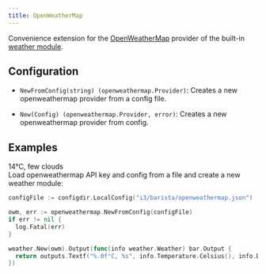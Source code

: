 ```yaml
---
title: OpenWeatherMap
---
```


Convenience extension for the
[OpenWeatherMap](https://barista.run/modules/weather/openweathermap) provider
of the built-in [weather module](https://barista.run/modules/weather).

## Configuration

* `NewFromConfig(string) (openweathermap.Provider)`: Creates a new openweathermap provider from a config file.

* `New(Config) (openweathermap.Provider, error)`: Creates a new openweathermap provider from config.

## Examples

<div class="module-example-out">14°C, few clouds</div>
Load openweathermap API key and config from a file and create a new  weather module:

```go
configFile := configdir.LocalConfig("i3/barista/openweathermap.json")

owm, err := openweathermap.NewFromConfig(configFile)
if err != nil {
  log.Fatal(err)
}

weather.New(owm).Output(func(info weather.Weather) bar.Output {
  return outputs.Textf("%.0f°C, %s", info.Temperature.Celsius(), info.Description)
})
```
